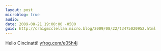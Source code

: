 ```yaml
---
layout: post
microblog: true
audio: 
date: 2009-08-21 19:00:00 -0500
guid: http://craigmcclellan.micro.blog/2009/08/22/t3475020952.html
---
```

Hello Cincinatti! [yfrog.com/e05h4j](http://yfrog.com/e05h4j)
